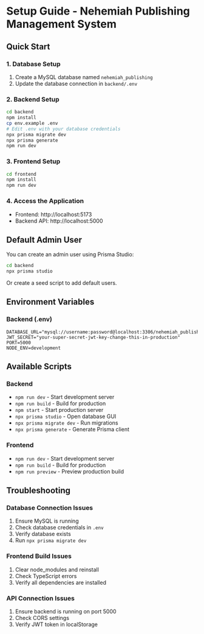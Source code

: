 # Setup Guide - Nehemiah Publishing Management System

## Quick Start

### 1. Database Setup

1. Create a MySQL database named `nehemiah_publishing`
2. Update the database connection in `backend/.env`

### 2. Backend Setup

```bash
cd backend
npm install
cp env.example .env
# Edit .env with your database credentials
npx prisma migrate dev
npx prisma generate
npm run dev
```

### 3. Frontend Setup

```bash
cd frontend
npm install
npm run dev
```

### 4. Access the Application

- Frontend: http://localhost:5173
- Backend API: http://localhost:5000

## Default Admin User

You can create an admin user using Prisma Studio:

```bash
cd backend
npx prisma studio
```

Or create a seed script to add default users.

## Environment Variables

### Backend (.env)

```
DATABASE_URL="mysql://username:password@localhost:3306/nehemiah_publishing"
JWT_SECRET="your-super-secret-jwt-key-change-this-in-production"
PORT=5000
NODE_ENV=development
```

## Available Scripts

### Backend

- `npm run dev` - Start development server
- `npm run build` - Build for production
- `npm start` - Start production server
- `npx prisma studio` - Open database GUI
- `npx prisma migrate dev` - Run migrations
- `npx prisma generate` - Generate Prisma client

### Frontend

- `npm run dev` - Start development server
- `npm run build` - Build for production
- `npm run preview` - Preview production build

## Troubleshooting

### Database Connection Issues

1. Ensure MySQL is running
2. Check database credentials in `.env`
3. Verify database exists
4. Run `npx prisma migrate dev`

### Frontend Build Issues

1. Clear node_modules and reinstall
2. Check TypeScript errors
3. Verify all dependencies are installed

### API Connection Issues

1. Ensure backend is running on port 5000
2. Check CORS settings
3. Verify JWT token in localStorage
